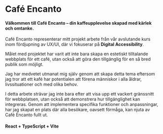 # Café Encanto

#### Välkommen till Café Encanto – din kaffeupplevelse skapad med kärlek och omtanke.

Café Encanto representerar mitt projekt arbete från vår avslutande kurs inom fördjupning av UX/UI, där vi fokuserar på **Digital Accessibility**.

Målet med projektet har varit att inte bara skapa en estetiskt tilltalande webbplats för ett café, utan också att göra den tillgänglig för en så bred publik som möjligt.

Jag har medvetet utmanat mig själv genom att skapa detta tema eftersom jag tror att ett kafé har potentialen att förena människor i alla åldrar, livssituationer och med olika behov.

I detta arbete strävar jag inte bara efter att visa upp ett vackert gränssnitt för webbplatsen, utan också att demonstrera hur tillgänglighet kan integreras. Genom att implementera specifika funktioner och anpassningar, har jag skapat en plats där alla besökare, oavsett förmåga, kan njuta av Café Encanto fullt ut.

#### React + TypeScript + Vite
